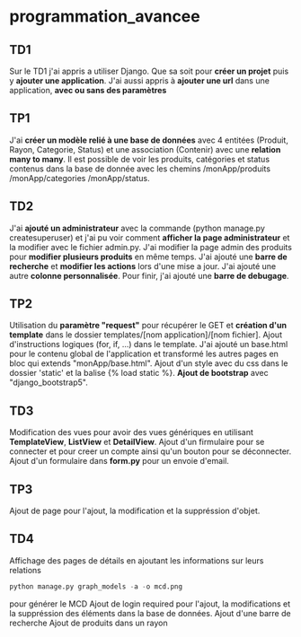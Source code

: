 # programmation_avancee

## TD1

Sur le TD1 j'ai appris a utiliser Django. Que sa soit pour __créer un projet__ puis y __ajouter une application__. J'ai aussi appris à __ajouter une url__ dans une application, __avec ou sans des paramètres__

## TP1

J'ai __créer un modèle relié à une base de données__ avec 4 entitées (Produit, Rayon, Categorie, Status) et une association (Contenir) avec une __relation many to many__. Il est possible de voir les produits, catégories et status contenus dans la base de donnée avec les chemins /monApp/produits /monApp/categories /monApp/status.

## TD2

J'ai __ajouté un administrateur__ avec la commande (python manage.py createsuperuser) et j'ai pu voir comment __afficher la page administrateur__ et la modifier avec le fichier admin.py. J'ai modifier la page admin des produits pour __modifier plusieurs produits__ en même temps. J'ai ajouté une __barre de recherche__ et __modifier les actions__ lors d'une mise a jour. J'ai ajouté une autre __colonne personnalisée__. Pour finir, j'ai ajouté une __barre de debugage__.

## TP2

Utilisation du __paramètre "request"__ pour récupérer le GET et __création d'un template__ dans le dossier templates/[nom application]/[nom fichier]. Ajout d'instructions logiques (for, if, ...) dans le template. J'ai ajouté un base.html pour le contenu global de l'application et transformé les autres pages en bloc qui extends "monApp/base.html". Ajout d'un style avec du css dans le dossier 'static' et la balise {% load static %}. __Ajout de bootstrap__ avec "django_bootstrap5".

## TD3
Modification des vues pour avoir des vues génériques en utilisant __TemplateView__, __ListView__ et __DetailView__. Ajout d'un firmulaire pour se connecter et pour creer un compte ainsi qu'un bouton pour se déconnecter. Ajout d'un formulaire dans __form.py__ pour un envoie d'email.

## TP3
Ajout de page pour l'ajout, la modification et la suppréssion d'objet.

## TD4
Affichage des pages de détails en ajoutant les informations sur leurs relations
```python
python manage.py graph_models -a -o mcd.png
```
pour générer le MCD
Ajout de login required pour l'ajout, la modifications et la suppréssion des éléments dans la base de données.
Ajout d'une barre de recherche
Ajout de produits dans un rayon